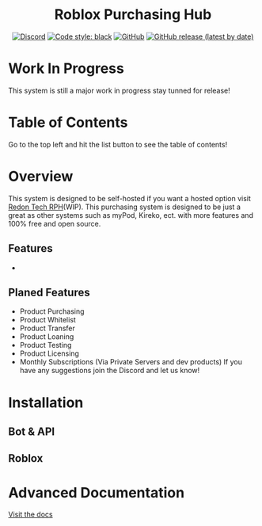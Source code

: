 <h1 align="center">Roblox Purchasing Hub</h1>

<div align="center">
  
  [![Discord](https://img.shields.io/discord/536555061510144020?label=discord&logo=discord&style=for-the-badge)](https://discord.gg/Eb384Xw)
  [![Code style: black](https://img.shields.io/badge/code%20style-black-000000.svg?style=for-the-badge)](https://github.com/psf/black)
  [![GitHub](https://img.shields.io/github/license/redon-tech/Roblox-Purchasing-Hub?style=for-the-badge)](https://mit-license.org/)
  [![GitHub release (latest by date)](https://img.shields.io/github/v/release/redon-tech/Roblox-Purchasing-Hub?style=for-the-badge)](https://github.com/Redon-Tech/Roblox-Purchasing-Hub/releases)
  
</div>

# Work In Progress

This system is still a major work in progress stay tunned for release!

# Table of Contents

Go to the top left and hit the list button to see the table of contents!

# Overview

This system is designed to be self-hosted if you want a hosted option visit [Redon Tech RPH]()(WIP).
This purchasing system is designed to be just a great as other systems such as myPod, Kireko, ect. with more features and 100% free and open source.

## Features

- 

## Planed Features

- Product Purchasing
- Product Whitelist
- Product Transfer
- Product Loaning
- Product Testing
- Product Licensing
- Monthly Subscriptions (Via Private Servers and dev products)
If you have any suggestions join the Discord and let us know!

# Installation

## Bot & API



## Roblox



# Advanced Documentation

[Visit the docs]()

